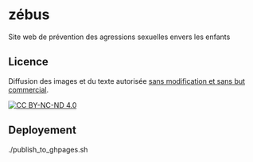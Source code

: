 # zébus

Site web de prévention des agressions sexuelles envers les enfants

## Licence

Diffusion des images et du texte autorisée [sans modification et sans but commercial][cc-by-nc-nd].

[![CC BY-NC-ND 4.0][cc-by-nc-nd-image]][cc-by-nc-nd]

[cc-by-nc-nd]: https://creativecommons.org/licenses/by-nc-nd/4.0/legalcode.fr
[cc-by-nc-nd-image]: https://licensebuttons.net/l/by-nc-nd/4.0/88x31.png

## Deployement

./publish_to_ghpages.sh
